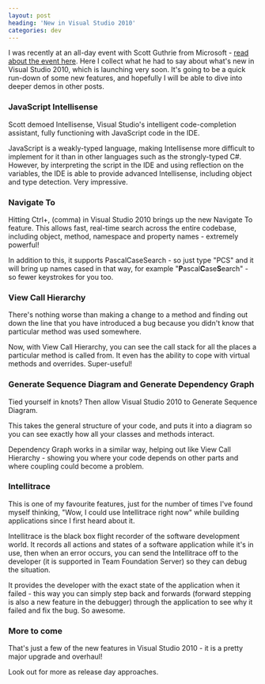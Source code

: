 ```yaml
---
layout: post
heading: 'New in Visual Studio 2010'
categories: dev
---
```


I was recently at an all-day event with Scott Guthrie from Microsoft - [read about the event here](/on-engineering/dev/notes-from-the-guathon/). Here I collect what he had to say about what's new in Visual Studio 2010, which is launching very soon. It's going to be a quick run-down of some new features, and hopefully I will be able to dive into deeper demos in other posts.

<!-- Replace missing image from http://media.chris-alexander.co.uk/wp-content/uploads/2009/11/logo1.jpg -->

### JavaScript Intellisense

Scott demoed Intellisense, Visual Studio's intelligent code-completion assistant, fully functioning with JavaScript code in the IDE.

JavaScript is a weakly-typed language, making Intellisense more difficult to implement for it than in other languages such as the strongly-typed C#. However, by interpreting the script in the IDE and using reflection on the variables, the IDE is able to provide advanced Intellisense, including object and type detection. Very impressive.

### Navigate To

Hitting Ctrl+, (comma) in Visual Studio 2010 brings up the new Navigate To feature. This allows fast, real-time search across the entire codebase, including object, method, namespace and property names - extremely powerful!

In addition to this, it supports PascalCaseSearch - so just type "PCS" and it will bring up names cased in that way, for example "**P**ascal**C**ase**S**earch" - so fewer keystrokes for you too.

### View Call Hierarchy

There's nothing worse than making a change to a method and finding out down the line that you have introduced a bug because you didn't know that particular method was used somewhere.

Now, with View Call Hierarchy, you can see the call stack for all the places a particular method is called from. It even has the ability to cope with virtual methods and overrides. Super-useful!

### Generate Sequence Diagram and Generate Dependency Graph

Tied yourself in knots? Then allow Visual Studio 2010 to Generate Sequence Diagram.

This takes the general structure of your code, and puts it into a diagram so you can see exactly how all your classes and methods interact.

Dependency Graph works in a similar way, helping out like View Call Hierarchy - showing you where your code depends on other parts and where coupling could become a problem.

### Intellitrace

This is one of my favourite features, just for the number of times I've found myself thinking, "Wow, I could use Intellitrace right now" while building applications since I first heard about it.

Intellitrace is the black box flight recorder of the software development world. It records all actions and states of a software application while it's in use, then when an error occurs, you can send the Intellitrace off to the developer (it is supported in Team Foundation Server) so they can debug the situation.

It provides the developer with the exact state of the application when it failed - this way you can simply step back and forwards (forward stepping is also a new feature in the debugger) through the application to see why it failed and fix the bug. So awesome.

### More to come

That's just a few of the new features in Visual Studio 2010 - it is a pretty major upgrade and overhaul!

Look out for more as release day approaches.